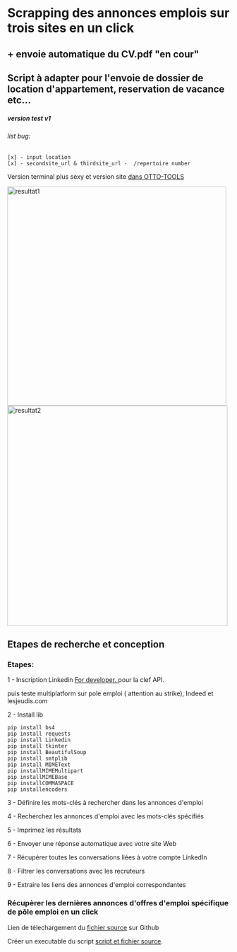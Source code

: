 ﻿<h1>Scrapping des annonces emplois sur trois sites en un click</h1>
<h2> + envoie automatique du CV.pdf "en cour"</h2>
<h2>Script à adapter pour l'envoie de dossier de location d'appartement, reservation de vacance etc...</h2>

<h5>version test v1</h5>
<h6>list bug:</h6>

    [x] - input location 
    [x] - secondsite_url & thirdsite_url -  /repertoire number 

<p>Version terminal plus sexy et version site <a href="https://github.com/berru-g/OTTO-TOOLS/tree/main/scrap">dans OTTO-TOOLS<a/> </p>

 
<img width="496" alt="resultat1" src="https://user-images.githubusercontent.com/61543927/226693424-b2b4535c-4031-411b-84f0-754326991ee0.png">

<img width="499" alt="resultat2" src="https://user-images.githubusercontent.com/61543927/226693541-f3fc4b69-d548-452a-88d0-5c4f3bb7a163.png">



<h2>Etapes de recherche et conception</h2>

<h3>Etapes:</h3>

<p>1 - Inscription Linkedin <a href="https://developer.linkedin.com/">For developer. </a>pour la clef API.</p>
<p> puis teste multiplatform sur pole emploi ( attention au strike), Indeed et lesjeudis.com</p>

<p>2 - Install lib</p>

    pip install bs4
    pip install requests
    pip install Linkedin
    pip install tkinter 
    pip install BeautifulSoup
    pip install smtplib
    pip install MIMEText
    pip installMIMEMultipart
    pip installMIMEBase
    pip installCOMMASPACE
    pip installencoders

<p>3 - Définire les mots-clés à rechercher dans les annonces d'emploi</p>

<p>4 - Recherchez les annonces d'emploi avec les mots-clés spécifiés</p>

<p>5 - Imprimez les résultats</p>

<p>6 - Envoyer une réponse automatique avec votre site Web</p>

<p>7 - Récupérer toutes les conversations liées à votre compte LinkedIn</p>

<p>8 - Filtrer les conversations avec les recruteurs</p>

<p>9 - Extraire les liens des annonces d'emploi correspondantes</p>


<h3> Récupèrer les dernières annonces d'offres d'emploi spécifique de pôle emploi en un click</h3>

<p>Lien de télechargement du <a href="https://github.com/berru-g/Multiplatform-job-search-and-automatic-response"> fichier source</a> sur Github</p>

<p>Créer un executable du script <a href="https://www.youtube.com/watch?v=Jji2ik_AQOg&t=90s
">script et fichier source</a>.</p>


